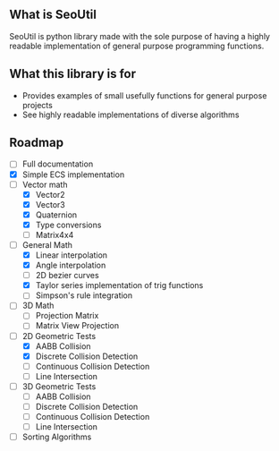 ## What is SeoUtil
SeoUtil is python library made with the sole purpose of having a highly readable implementation of general purpose programming functions.

## What this library is for

- Provides examples of small usefully functions for general purpose projects
- See highly readable implementations of diverse algorithms

## Roadmap

- [ ] Full documentation
- [x] Simple ECS implementation
- [ ] Vector math
  - [x] Vector2
  - [x] Vector3
  - [x] Quaternion
  - [x] Type conversions
  - [ ] Matrix4x4
- [ ] General Math
  - [x] Linear interpolation
  - [x] Angle interpolation
  - [ ] 2D bezier curves
  - [x] Taylor series implementation of trig functions
  - [ ] Simpson's rule integration
- [ ] 3D Math
  - [ ] Projection Matrix
  - [ ] Matrix View Projection
- [ ] 2D Geometric Tests
  - [x] AABB Collision
  - [x] Discrete Collision Detection
  - [ ] Continuous Collision Detection
  - [ ] Line Intersection
- [ ] 3D Geometric Tests
  - [ ] AABB Collision
  - [ ] Discrete Collision Detection
  - [ ] Continuous Collision Detection
  - [ ] Line Intersection
- [ ] Sorting Algorithms
